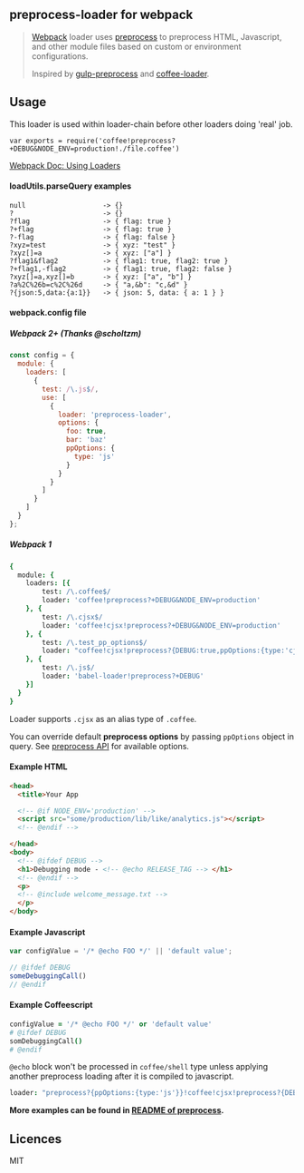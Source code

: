 ## preprocess-loader for webpack

> [Webpack](https://webpack.github.io) loader uses [preprocess](https://github.com/jsoverson/preprocess) to preprocess HTML, Javascript, and other module files based on custom or environment configurations.
> 
> Inspired by [gulp-preprocess](https://github.com/jas/gulp-preprocess) and [coffee-loader](https://github.com/webpack/coffee-loader). 

## Usage

This loader is used within loader-chain before other loaders doing 'real' job.

``` 
var exports = require('coffee!preprocess?+DEBUG&NODE_ENV=production!./file.coffee')

```

[Webpack Doc: Using Loaders](http://webpack.github.io/docs/using-loaders.html)

#### loadUtils.parseQuery examples

``` 
null                   -> {}
?                      -> {}
?flag                  -> { flag: true }
?+flag                 -> { flag: true }
?-flag                 -> { flag: false }
?xyz=test              -> { xyz: "test" }
?xyz[]=a               -> { xyz: ["a"] }
?flag1&flag2           -> { flag1: true, flag2: true }
?+flag1,-flag2         -> { flag1: true, flag2: false }
?xyz[]=a,xyz[]=b       -> { xyz: ["a", "b"] }
?a%2C%26b=c%2C%26d     -> { "a,&b": "c,&d" }
?{json:5,data:{a:1}}   -> { json: 5, data: { a: 1 } }
```

#### webpack.config file

##### Webpack 2+ (Thanks @scholtzm)
``` javascript
const config = {
  module: {
    loaders: [
      {
        test: /\.js$/,
        use: [
          {
            loader: 'preprocess-loader',
            options: {
              foo: true,
              bar: 'baz'
              ppOptions: {
                type: 'js'
              }
            }
          }
        ]
      }
    ]
  }
};
```

##### Webpack 1
``` coffeescript
{
  module: {
    loaders: [{
        test: /\.coffee$/
        loader: 'coffee!preprocess?+DEBUG&NODE_ENV=production'
    }, {
        test: /\.cjsx$/
        loader: 'coffee!cjsx!preprocess?+DEBUG&NODE_ENV=production'
    }, {
        test: /\.test_pp_options$/
        loader: "coffee!cjsx!preprocess?{DEBUG:true,ppOptions:{type:'cjsx'}}"
    }, {
        test: /\.js$/
        loader: 'babel-loader!preprocess?+DEBUG'
    }]
  }
}
```

Loader supports `.cjsx` as an alias type of `.coffee`.

You can override default **preprocess options** by passing `ppOptions` object in query.  See [preprocess API](https://github.com/jsoverson/preprocess#options) for available options.

#### Example HTML

``` html
<head>
  <title>Your App

  <!-- @if NODE_ENV='production' -->
  <script src="some/production/lib/like/analytics.js"></script>
  <!-- @endif -->

</head>
<body>
  <!-- @ifdef DEBUG -->
  <h1>Debugging mode - <!-- @echo RELEASE_TAG --> </h1>
  <!-- @endif -->
  <p>
  <!-- @include welcome_message.txt -->
  </p>
</body>
```

#### Example Javascript

``` javascript
var configValue = '/* @echo FOO */' || 'default value';

// @ifdef DEBUG
someDebuggingCall()
// @endif
```

#### Example Coffeescript

``` coffeescript
configValue = '/* @echo FOO */' or 'default value'
# @ifdef DEBUG
somDebuggingCall()
# @endif
```

`@echo`  block won't be processed in `coffee/shell` type unless applying another preprocess loading after it is compiled to javascript.

``` coffeescript
loader: "preprocess?{ppOptions:{type:'js'}}!coffee!cjsx!preprocess?{DEBUG:true,ppOptions:{type:'cjsx'}}"
```

**More examples can be found in [README of preprocess](https://github.com/jsoverson/preprocess#directive-syntax).**



## Licences

MIT